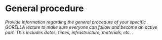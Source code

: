 # General procedure

_Provide information regarding the general procedure of your specific GORELLA lecture to make sure everyone can follow and become an active part. This includes
dates, times, infrastructure, materials, etc. ._

